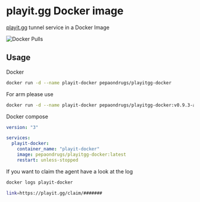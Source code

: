 # playit.gg Docker image

[playit.gg](https://playit.gg/) tunnel service in a Docker Image

![Docker Pulls](https://img.shields.io/docker/pulls/pepaondrugs/playitgg-docker)

## Usage


Docker 
```bash
docker run -d --name playit-docker pepaondrugs/playitgg-docker
```

For arm please use
```bash
docker run -d --name playit-docker pepaondrugs/playitgg-docker:v0.9.3-arm   
```


Docker compose

```yaml
version: "3"

services:
  playit-docker:
    container_name: "playit-docker"
    image: pepaondrugs/playitgg-docker:latest
    restart: unless-stopped
```

If you want to claim the agent have a look at the log
```bash
docker logs playit-docker
```
```bash
link=https://playit.gg/claim/#######
```
